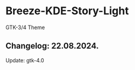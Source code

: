# Breeze-KDE-Story-Light
GTK-3/4 Theme

Changelog: 22.08.2024.
-----------------------

Update: gtk-4.0
